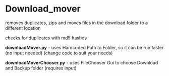 # Download_mover
removes duplicates, zips and moves files in the download folder to a different location

checks for duplicates with md5 hashes

**downloadMover.py** - uses Hardcoded Path to Folder, so it can be run faster (no input needed) (change code to suit your needs)

**downloadMoverChooser.py** - uses FileChooser Gui to choose Download and Backup folder (requires input)
